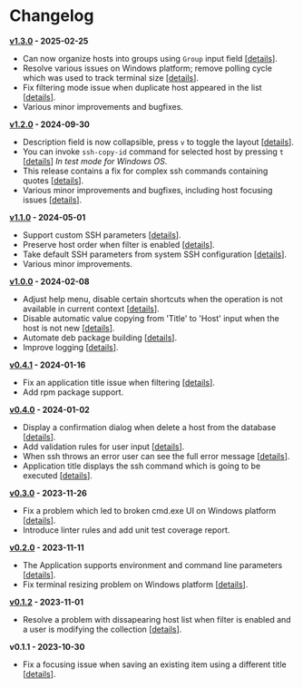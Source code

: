 # Changelog #

**[v1.3.0](https://github.com/grafviktor/goto/compare/v1.2.0...v1.3.0) - 2025-02-25**

* Can now organize hosts into groups using `Group` input field [[details](https://github.com/grafviktor/goto/issues/66)].
* Resolve various issues on Windows platform; remove polling cycle which was used to track terminal size [[details](https://github.com/grafviktor/goto/issues/78)].
* Fix filtering mode issue when duplicate host appeared in the list [[details](https://github.com/grafviktor/goto/issues/84)].
* Various minor improvements and bugfixes.

**[v1.2.0](https://github.com/grafviktor/goto/compare/v1.1.0...v1.2.0) - 2024-09-30**

* Description field is now collapsible, press `v` to toggle the layout [[details](https://github.com/grafviktor/goto/issues/61)].
* You can invoke `ssh-copy-id` command for selected host by pressing `t` [[details](https://github.com/grafviktor/goto/issues/47)] _In test mode for Windows OS_.
* This release contains a fix for complex ssh commands containing quotes [[details](https://github.com/grafviktor/goto/issues/75)].
* Various minor improvements and bugfixes, including host focusing issues [[details](https://github.com/grafviktor/goto/issues/70)].

**[v1.1.0](https://github.com/grafviktor/goto/compare/v1.0.0...v1.1.0) - 2024-05-01**

* Support custom SSH parameters [[details](https://github.com/grafviktor/goto/issues/39)].
* Preserve host order when filter is enabled [[details](https://github.com/grafviktor/goto/issues/58)].
* Take default SSH parameters from system SSH configuration [[details](https://github.com/grafviktor/goto/issues/60)].
* Various minor improvements.

**[v1.0.0](https://github.com/grafviktor/goto/compare/v0.4.1...v1.0.0) - 2024-02-08**

* Adjust help menu, disable certain shortcuts when the operation is not available in current context [[details](https://github.com/grafviktor/goto/issues/43)].
* Disable automatic value copying from 'Title' to 'Host' input when the host is not new [[details](https://github.com/grafviktor/goto/issues/49)].
* Automate deb package building [[details](https://github.com/grafviktor/goto/issues/44)].
* Improve logging [[details](https://github.com/grafviktor/goto/issues/35)].

**[v0.4.1](https://github.com/grafviktor/goto/compare/v0.4.0...v0.4.1) - 2024-01-16**

* Fix an application title issue when filtering [[details](https://github.com/grafviktor/goto/issues/37)].
* Add rpm package support.

**[v0.4.0](https://github.com/grafviktor/goto/compare/v0.3.0...v0.4.0) - 2024-01-02**

* Display a confirmation dialog when delete a host from the database [[details](https://github.com/grafviktor/goto/pull/31)].
* Add validation rules for user input [[details](https://github.com/grafviktor/goto/pull/34)].
* When ssh throws an error user can see the full error message [[details](https://github.com/grafviktor/goto/pull/30)].
* Application title displays the ssh command which is going to be executed [[details](https://github.com/grafviktor/goto/pull/27)].

**[v0.3.0](https://github.com/grafviktor/goto/compare/v0.2.0...v0.3.0) - 2023-11-26**

* Fix a problem which led to broken cmd.exe UI on Windows platform [[details](https://github.com/grafviktor/goto/pull/14)].
* Introduce linter rules and add unit test coverage report.

**[v0.2.0](https://github.com/grafviktor/goto/compare/v0.1.2...v0.2.0) - 2023-11-11**

* The Application supports environment and command line parameters [[details](https://github.com/grafviktor/goto/issues/8)].
* Fix terminal resizing problem on Windows platform [[details](https://github.com/grafviktor/goto/issues/5)].

**[v0.1.2](https://github.com/grafviktor/goto/compare/v0.1.1...v0.1.2) - 2023-11-01**

* Resolve a problem with dissapearing host list when filter is enabled and a user is modifying the collection [[details](https://github.com/grafviktor/goto/issues/3)].

**v0.1.1 - 2023-10-30**

* Fix a focusing issue when saving an existing item using a different title [[details](https://github.com/grafviktor/goto/issues/1)].